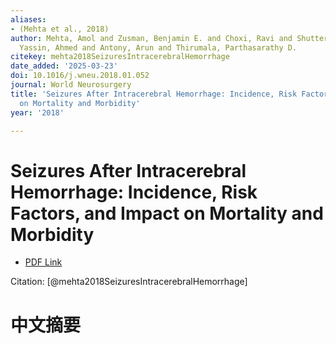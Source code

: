 ```yaml
---
aliases:
- (Mehta et al., 2018)
author: Mehta, Amol and Zusman, Benjamin E. and Choxi, Ravi and Shutter, Lori A. and
  Yassin, Ahmed and Antony, Arun and Thirumala, Parthasarathy D.
citekey: mehta2018SeizuresIntracerebralHemorrhage
date_added: '2025-03-23'
doi: 10.1016/j.wneu.2018.01.052
journal: World Neurosurgery
title: 'Seizures After Intracerebral Hemorrhage: Incidence, Risk Factors, and Impact
  on Mortality and Morbidity'
year: '2018'

---
```

# Seizures After Intracerebral Hemorrhage: Incidence, Risk Factors, and Impact on Mortality and Morbidity
- [PDF Link](zotero://open-pdf/library/items/8BQCDFK7)

Citation: [@mehta2018SeizuresIntracerebralHemorrhage]

# 中文摘要
